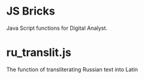 # JS Bricks

Java Script functions for Digital Analyst.

# ru_translit.js

The function of transliterating Russian text into Latin